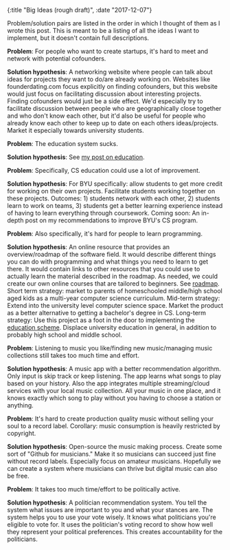 {:title "Big Ideas (rough draft)", :date "2017-12-07"}

Problem/solution pairs are listed in the order in which I thought of
them as I wrote this post. This is meant to be a listing of all the
ideas I want to implement, but it doesn't contain full descriptions.


**Problem**: For people who want to create startups, it's hard to meet and
network with potential cofounders.

**Solution hypothesis**: A networking website where people can talk about
ideas for projects they want to do/are already working on. Websites
like founderdating.com focus explicitly on finding cofounders, but
this website would just focus on facilitating discussion about
interesting projects. Finding cofounders would just be a side effect.
We'd especially try to facilitate discussion between people who are
geographically close together and who don't know each other, but it'd
also be useful for people who already know each other to keep up to
date on each others ideas/projects. Market it especially towards
university students.


**Problem**: The education system sucks.

**Solution hypothesis**: See [my post on education](https://jacobobryant.com/post/2017/education/).


**Problem**: Specifically, CS education could use a lot of improvement.

**Solution hypothesis**: For BYU specifically: allow students to get
more credit for working on their own projects. Facilitate students
working together on these projects. Outcomes: 1) students network with
each other, 2) students learn to work on teams, 3) students get
a better learning experience instead of having to learn everything
through coursework. Coming soon: An in-depth post on my
recommendations to improve BYU's CS program.


**Problem**: Also specifically, it's hard for people to learn programming.

**Solution hypothesis**: An online resource that provides an
overview/roadmap of the software field. It would describe different
things you can do with programming and what things you need to learn
to get there. It would contain links to other resources that you could
use to actually learn the material described in the roadmap. As
needed, we could create our own online courses that are tailored to
beginners. See [roadmap](https://jacobobryant.com/prog/roadmap/).
Short term strategy: market to parents of homeschooled middle/high
school aged kids as a multi-year computer science curriculum. Mid-term
strategy: Extend into the university level computer science space.
Market the product as a better alternative to getting a bachelor's
degree in CS. Long-term strategy: Use this project as a foot in the
door to implementing the [education
scheme](https://jacobobryant.com/post/2017/education/). Displace
university education in general, in addition to probably high school
and middle school.


**Problem**: Listening to music you like/finding new music/managing music
collections still takes too much time and effort.

**Solution hypothesis**: A music app with a better recommendation
algorithm. Only input is skip track or keep listening. The app learns
what songs to play based on your history. Also the app integrates
multiple streaming/cloud services with your local music collection.
All your music in one place, and it knows exactly which song to play
without you having to choose a station or anything.


**Problem**: It's hard to create production quality music without selling
your soul to a record label. Corollary: music consumption is heavily
restricted by copyright.

**Solution hypothesis**: Open-source the music making process. Create some
sort of "Github for musicians." Make it so musicians can succeed just
fine without record labels. Especially focus on amateur musicians.
Hopefully we can create a system where musicians can thrive but
digital music can also be free.


**Problem**: It takes too much time/effort to be politically active.

**Solution hypothesis**: A politician recommendation system. You tell
the system what issues are important to you and what your stances are.
The system helps you to use your vote wisely. It knows what
politicians you're eligible to vote for. It uses the politician's
voting record to show how well they represent your political
preferences. This creates accountability for the politicians.
